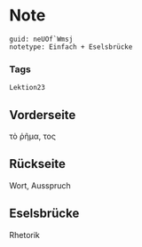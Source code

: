 # Note
```
guid: neUOf`Wmsj
notetype: Einfach + Eselsbrücke
```

### Tags
```
Lektion23
```

## Vorderseite
τὸ ῥῆμα, τος

## Rückseite
Wort, Ausspruch

## Eselsbrücke
Rhetorik
